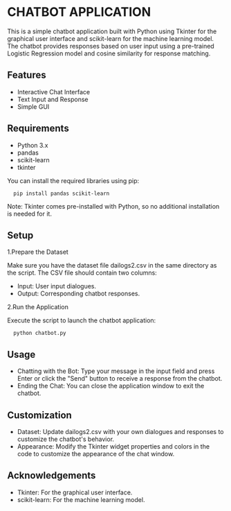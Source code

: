 
# CHATBOT APPLICATION

This is a simple chatbot application built with Python using Tkinter for the graphical user interface and scikit-learn for the machine learning model. The chatbot provides responses based on user input using a pre-trained Logistic Regression model and cosine similarity for response matching.



## Features

- Interactive Chat Interface
- Text Input and Response
- Simple GUI




## Requirements
- Python 3.x
- pandas
- scikit-learn
- tkinter

You can install the required libraries using pip:



```http
  pip install pandas scikit-learn
```
Note: Tkinter comes pre-installed with Python, so no additional installation is needed for it.





## Setup

1.Prepare the Dataset

Make sure you have the dataset file dailogs2.csv in the same directory as the script. The CSV file should contain two columns:

- Input: User input dialogues.
- Output: Corresponding chatbot responses.

2.Run the Application

Execute the script to launch the chatbot application:

```http
  python chatbot.py
```




## Usage

- Chatting with the Bot: Type your message in the input field and press Enter or click the "Send" button to receive a response from the chatbot.
- Ending the Chat: You can close the application window to exit the chatbot.
## Customization
- Dataset: Update dailogs2.csv with your own dialogues and responses to customize the chatbot's behavior.
- Appearance: Modify the Tkinter widget properties and colors in the code to customize the appearance of the chat window.
## Acknowledgements

 - Tkinter: For the graphical user interface.
- scikit-learn: For the machine learning model.


